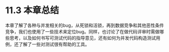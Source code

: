# 11.3 本章总结

本章了解了各种与并发相关的bug，从死锁和活锁，再到数据竞争和其他恶性条件竞争，我们也使用了一些技术来定位bug。同样，也讨论了在做代码评审时需做哪些思考，以及如何书写可测试代码的指导意见，还有如何为并发代码构造测试用例，还了解了一些对测试很有帮助的工具。
